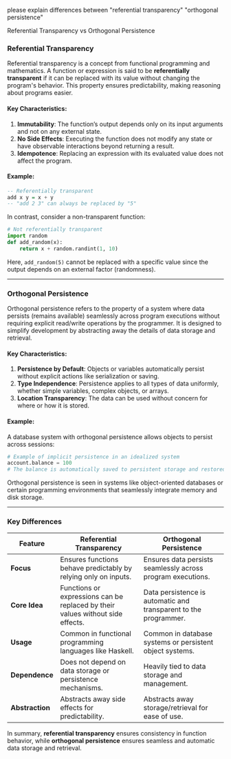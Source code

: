please explain differences between "referential transparency" "orthogonal persistence"

Referential Transparency vs Orthogonal Persistence

### **Referential Transparency**
Referential transparency is a concept from functional programming and mathematics. A function or expression is said to be **referentially transparent** if it can be replaced with its value without changing the program's behavior. This property ensures predictability, making reasoning about programs easier.

#### Key Characteristics:
1. **Immutability**: The function’s output depends only on its input arguments and not on any external state.
2. **No Side Effects**: Executing the function does not modify any state or have observable interactions beyond returning a result.
3. **Idempotence**: Replacing an expression with its evaluated value does not affect the program.

#### Example:
```haskell
-- Referentially transparent
add x y = x + y
-- "add 2 3" can always be replaced by "5"
```

In contrast, consider a non-transparent function:
```python
# Not referentially transparent
import random
def add_random(x):
    return x + random.randint(1, 10)
```
Here, `add_random(5)` cannot be replaced with a specific value since the output depends on an external factor (randomness).

---

### **Orthogonal Persistence**
Orthogonal persistence refers to the property of a system where data persists (remains available) seamlessly across program executions without requiring explicit read/write operations by the programmer. It is designed to simplify development by abstracting away the details of data storage and retrieval.

#### Key Characteristics:
1. **Persistence by Default**: Objects or variables automatically persist without explicit actions like serialization or saving.
2. **Type Independence**: Persistence applies to all types of data uniformly, whether simple variables, complex objects, or arrays.
3. **Location Transparency**: The data can be used without concern for where or how it is stored.

#### Example:
A database system with orthogonal persistence allows objects to persist across sessions:
```python
# Example of implicit persistence in an idealized system
account.balance = 100
# The balance is automatically saved to persistent storage and restored in the next session
```
Orthogonal persistence is seen in systems like object-oriented databases or certain programming environments that seamlessly integrate memory and disk storage.

---

### **Key Differences**
| Feature                  | Referential Transparency                     | Orthogonal Persistence                  |
|--------------------------|----------------------------------------------|-----------------------------------------|
| **Focus**                | Ensures functions behave predictably by relying only on inputs. | Ensures data persists seamlessly across program executions. |
| **Core Idea**            | Functions or expressions can be replaced by their values without side effects. | Data persistence is automatic and transparent to the programmer. |
| **Usage**                | Common in functional programming languages like Haskell. | Common in database systems or persistent object systems. |
| **Dependence**           | Does not depend on data storage or persistence mechanisms. | Heavily tied to data storage and management. |
| **Abstraction**          | Abstracts away side effects for predictability. | Abstracts away storage/retrieval for ease of use. |

In summary, **referential transparency** ensures consistency in function behavior, while **orthogonal persistence** ensures seamless and automatic data storage and retrieval.
